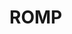 # ROMP

<!---
#define CPP_PREDEFINES "-Dibm032 -Dunix -Asystem=unix -Asystem=bsd  -Acpu=ibm032 -Amachine=ibm032"
--->